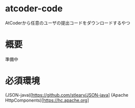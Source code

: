 # atcoder-code
AtCoderから任意のユーザの提出コードをダウンロードするやつ

# 概要
準備中

# 必須環境
(JSON-java)[https://github.com/stleary/JSON-java]
(Apache HttpComponents)[https://hc.apache.org]